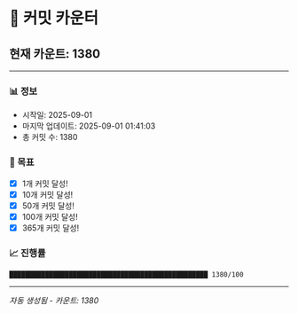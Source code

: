 # 🔢 커밋 카운터

## 현재 카운트: 1380

---

### 📊 정보
- 시작일: 2025-09-01
- 마지막 업데이트: 2025-09-01 01:41:03
- 총 커밋 수: 1380

### 🎯 목표
- [x] 1개 커밋 달성!
- [x] 10개 커밋 달성!
- [x] 50개 커밋 달성!
- [x] 100개 커밋 달성!
- [x] 365개 커밋 달성!

### 📈 진행률
```
██████████████████████████████████████████████████ 1380/100
```

---
*자동 생성됨 - 카운트: 1380*
